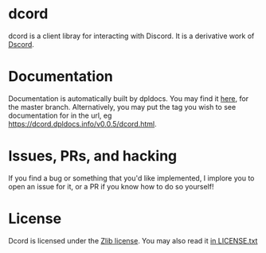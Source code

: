 # dcord
dcord is a client libray for interacting with Discord. It is a derivative work of [Dscord](https://github.com/b1naryth1ef/dscord).

# Documentation
Documentation is automatically built by dpldocs. You may find it [here](https://dcord.dpldocs.info/dcord.html), for the master branch. Alternatively, you may put the tag you wish to see documentation for in the url, eg https://dcord.dpldocs.info/v0.0.5/dcord.html.

# Issues, PRs, and hacking
If you find a bug or something that you'd like implemented, I implore you to open an issue for it, or a PR if you know how to do so yourself!

# License
Dcord is licensed under the [Zlib license](https://opensource.org/licenses/Zlib). You may also read it [in LICENSE.txt](https://github.com/codic12/dcord/blob/master/LICENSE.txt)
